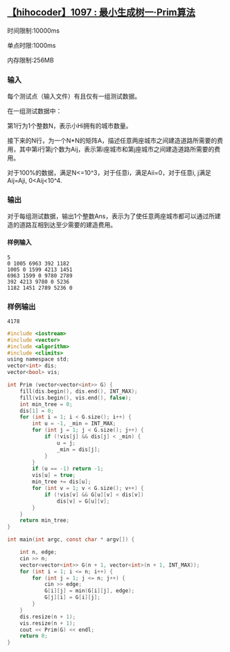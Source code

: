 ## [【hihocoder】1097 : 最小生成树一·Prim算法](https://hihocoder.com/problemset/problem/1097)

时间限制:10000ms

单点时限:1000ms

内存限制:256MB

### 输入

每个测试点（输入文件）有且仅有一组测试数据。

在一组测试数据中：

第1行为1个整数N，表示小Hi拥有的城市数量。

接下来的N行，为一个N*N的矩阵A，描述任意两座城市之间建造道路所需要的费用，其中第i行第j个数为Aij，表示第i座城市和第j座城市之间建造道路所需要的费用。

对于100%的数据，满足N<=10^3，对于任意i，满足Aii=0，对于任意i, j满足Aij=Aji, 0<Aij<10^4.

### 输出

对于每组测试数据，输出1个整数Ans，表示为了使任意两座城市都可以通过所建造的道路互相到达至少需要的建造费用。

#### 样例输入

```
5
0 1005 6963 392 1182
1005 0 1599 4213 1451
6963 1599 0 9780 2789
392 4213 9780 0 5236
1182 1451 2789 5236 0
```

### 样例输出

```
4178
```

```c
#include <iostream>
#include <vector>
#include <algorithm>
#include <climits>
using namespace std;
vector<int> dis;
vector<bool> vis;

int Prim (vector<vector<int>> G) {
    fill(dis.begin(), dis.end(), INT_MAX);
    fill(vis.begin(), vis.end(), false);
    int min_tree = 0;
    dis[1] = 0;
    for (int i = 1; i < G.size(); i++) {
        int u = -1, _min = INT_MAX;
        for (int j = 1; j < G.size(); j++) {
            if (!vis[j] && dis[j] < _min) {
                u = j;
                _min = dis[j];
            }
        }
        if (u == -1) return -1;
        vis[u] = true;
        min_tree += dis[u];
        for (int v = 1; v < G.size(); v++) {
            if (!vis[v] && G[u][v] < dis[v])
                dis[v] = G[u][v];
        }
    }
    return min_tree;
}

int main(int argc, const char * argv[]) {

    int n, edge;
    cin >> n;
    vector<vector<int>> G(n + 1, vector<int>(n + 1, INT_MAX));
    for (int i = 1; i <= n; i++) {
        for (int j = 1; j <= n; j++) {
            cin >> edge;
            G[i][j] = min(G[i][j], edge);
            G[j][i] = G[i][j];
        }
    }
    dis.resize(n + 1);
    vis.resize(n + 1);
    cout << Prim(G) << endl;
    return 0;
}
```